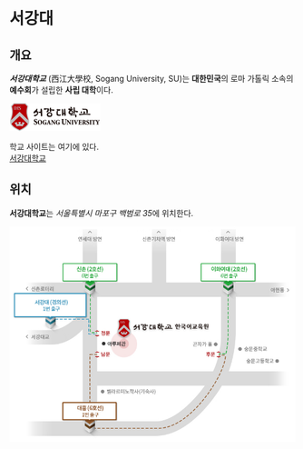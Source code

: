 # 서강대

## 개요
***서강대학교*** (西江大學校, Sogang University, SU)는 **대한민국**의 로마 가톨릭 소속의 **예수회**가 설립한 **사립 대학**이다. 

![서강대학교](images\logo.png)


학교 사이트는 여기에 있다.  
[서강대학교](https://sogang.ac.kr/ko/home)

## 위치

**서강대학교**는 *서울특별시 마포구 백범로 35*에 위치한다. 

![위치](images\D1710_map.jpg)